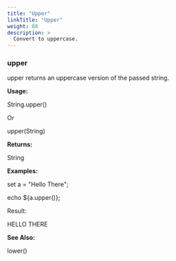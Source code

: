 ```yaml
---
title: "Upper"
linkTitle: "Upper"
weight: 88
description: >
  Convert to uppercase.
---
```


### upper

upper returns an uppercase version of the passed string.

**Usage:**

String.upper()

Or

upper(String)

**Returns:**

String

**Examples:**

set a = &quot;Hello There&quot;;

echo ${a.upper()};

Result:

HELLO THERE

**See Also:**

lower()